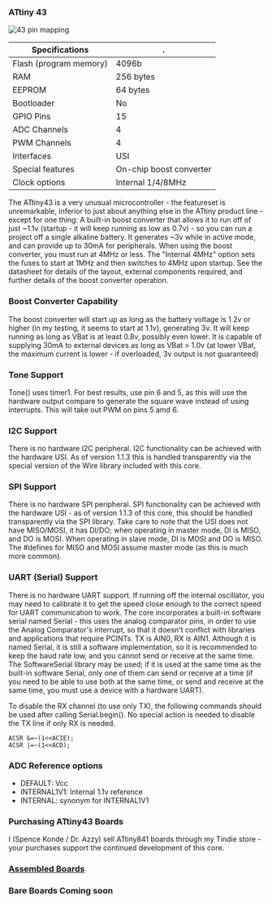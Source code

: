 ### ATtiny 43
![43 pin mapping](http://drazzy.com/e/img/PinoutT43.jpg "Arduino Pin Mapping for ATtiny 43")

 Specifications |  .
------------ | -------------
Flash (program memory)   | 4096b
RAM  | 256 bytes
EEPROM | 64 bytes
Bootloader | No
GPIO Pins | 15
ADC Channels | 4
PWM Channels | 4
Interfaces | USI
Special features | On-chip boost converter
Clock options | Internal 1/4/8MHz

The ATtiny43 is a very unusual microcontroller - the featureset is unremarkable, inferior to just about anything else in the ATtiny product line - except for one thing: A built-in boost converter that allows it to run off of just ~1.1v (startup - it will keep running as low as 0.7v) - so you can run a project off a single alkaline battery. It generates ~3v while in active mode, and can provide up to 30mA for peripherals. When using the boost converter, you must run at 4MHz or less. The "Internal 4MHz" option sets the fuses to start at 1MHz and then switches to 4MHz upon startup. See the datasheet for details of the layout, external components required, and further details of the boost converter operation.

### Boost Converter Capability
The boost converter will start up as long as the battery voltage is 1.2v or higher (in my testing, it seems to start at 1.1v), generating 3v. It will keep running as long as VBat is at least 0.8v, possibly even lower. It is capable of supplying 30mA to external devices as long as VBat > 1.0v (at lower VBat, the maximum current is lower - if overloaded, 3v output is not guaranteed)

### Tone Support
Tone() uses timer1. For best results, use pin 6 and 5, as this will use the hardware output compare to generate the square wave instead of using interrupts. This will take out PWM on pins 5 amd 6.

### I2C Support
There is no hardware I2C peripheral. I2C functionality can be achieved with the hardware USI. As of version 1.1.3 this is handled transparently via the special version of the Wire library included with this core.

### SPI Support
There is no hardware SPI peripheral. SPI functionality can be achieved with the hardware USI - as of version 1.1.3 of this core, this should be handled transparently via the SPI library. Take care to note that the USI does not have MISO/MOSI, it has DI/DO; when operating in master mode, DI is MISO, and DO is MOSI. When operating in slave mode, DI is MOSI and DO is MISO. The #defines for MISO and MOSI assume master mode (as this is much more common).

### UART (Serial) Support
There is no hardware UART support. If running off the internal oscillator, you may need to calibrate it to get the speed close enough to the correct speed for UART communication to work. The core incorporates a built-in software serial named Serial - this uses the analog comparator pins, in order to use the Analog Comparator's interrupt, so that it doesn't conflict with libraries and applications that require PCINTs.  TX is AIN0, RX is AIN1. Although it is named Serial, it is still a software implementation, so it is recommended to keep the baud rate low, and you cannot send or receive at the same time. The SoftwareSerial library may be used; if it is used at the same time as the built-in software Serial, only one of them can send *or* receive at a time (if you need to be able to use both at the same time, or send and receive at the same time, you must use a device with a hardware UART).

To disable the RX channel (to use only TX), the following commands should be used after calling Serial.begin(). No special action is needed to disable the TX line if only RX is needed.
```
ACSR &=~(1<<ACIE);
ACSR |=~(1<<ACD);
```

### ADC Reference options
* DEFAULT: Vcc
* INTERNAL1V1: Internal 1.1v reference
* INTERNAL: synonym for INTERNAL1V1


### Purchasing ATtiny43 Boards
I (Spence Konde / Dr. Azzy) sell ATtiny841 boards through my Tindie store - your purchases support the continued development of this core.
### [Assembled Boards](https://www.tindie.com/products/16617/)
### **Bare Boards** Coming soon
